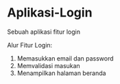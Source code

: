 # Aplikasi-Login
Sebuah aplikasi fitur login

Alur Fitur Login:
1. Memasukkan email dan password
2. Memvalidasi masukan
3. Menampilkan halaman beranda  

